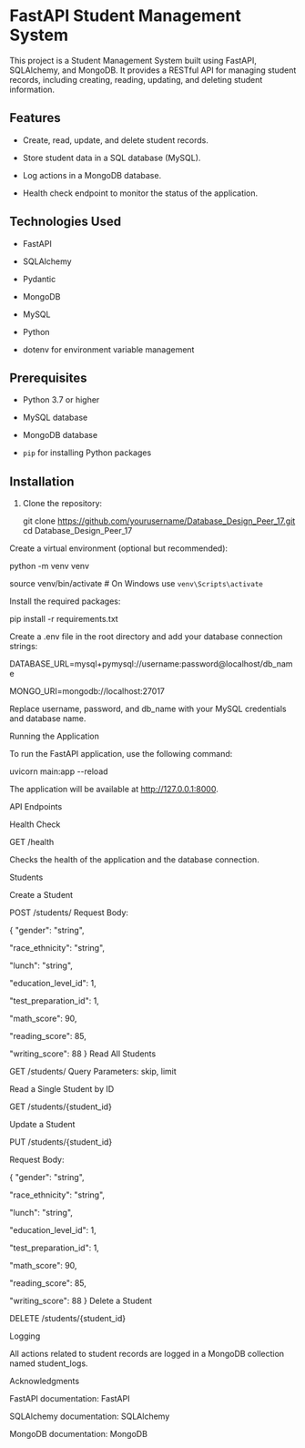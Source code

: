 # FastAPI Student Management System

This project is a Student Management System built using FastAPI, SQLAlchemy, and MongoDB. It provides a RESTful API for managing student records, including creating, reading, updating, and deleting student information.

## Features

- Create, read, update, and delete student records.
  
- Store student data in a SQL database (MySQL).
  
- Log actions in a MongoDB database.
  
- Health check endpoint to monitor the status of the application.

## Technologies Used

- FastAPI
  
- SQLAlchemy
  
- Pydantic
  
- MongoDB
  
- MySQL
  
- Python
  
- dotenv for environment variable management

## Prerequisites

- Python 3.7 or higher
  
- MySQL database
  
- MongoDB database
 
- `pip` for installing Python packages

## Installation

1. Clone the repository:

 
   git clone https://github.com/yourusername/Database_Design_Peer_17.git
   cd Database_Design_Peer_17
   
Create a virtual environment (optional but recommended):


python -m venv venv

source venv/bin/activate  # On Windows use `venv\Scripts\activate`

Install the required packages:


pip install -r requirements.txt

Create a .env file in the root directory and add your database connection strings:


DATABASE_URL=mysql+pymysql://username:password@localhost/db_name

MONGO_URI=mongodb://localhost:27017

Replace username, password, and db_name with your MySQL credentials and database name.

Running the Application

To run the FastAPI application, use the following command:

uvicorn main:app --reload

The application will be available at http://127.0.0.1:8000.

API Endpoints

Health Check

GET /health

Checks the health of the application and the database connection.

Students

Create a Student

POST /students/
Request Body:

{
  "gender": "string",
  
  "race_ethnicity": "string",
  
  "lunch": "string",
  
  "education_level_id": 1,
  
  "test_preparation_id": 1,
  
  "math_score": 90,
  
  "reading_score": 85,
  
  "writing_score": 88
}
Read All Students

GET /students/
Query Parameters: skip, limit

Read a Single Student by ID

GET /students/{student_id}

Update a Student

PUT /students/{student_id}

Request Body:

{
  "gender": "string",
  
  "race_ethnicity": "string",
  
  "lunch": "string",
  
  "education_level_id": 1,
  
  "test_preparation_id": 1,
  
  "math_score": 90,
  
  "reading_score": 85,

  "writing_score": 88
}
Delete a Student

DELETE /students/{student_id}

Logging

All actions related to student records are logged in a MongoDB collection named student_logs.


Acknowledgments

FastAPI documentation: FastAPI

SQLAlchemy documentation: SQLAlchemy

MongoDB documentation: MongoDB
